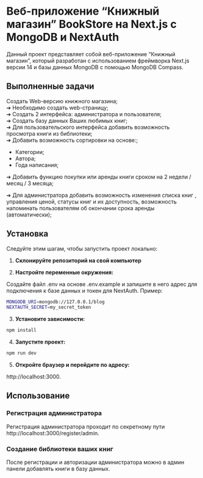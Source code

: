 # Веб-приложение “Книжный магазин” BookStore на Next.js с MongoDB и NextAuth

Данный проект представляет собой веб-приложение “Книжный магазин”, который разработан с использованием фреймворка Next.js версии 14 и базы данных MongoDB с помощью MongoDB Compass.

## Выполненные задачи

Создать Web-версию книжного магазина;\
➔ Необходимо создать web-страницу;\
➔ Создать 2 интерфейса: администратора и пользователя;\
➔ Создать базу данных Ваших любимых книг;\
➔ Для пользовательского интерфейса добавить возможность просмотра книги из библиотеки;\
➔ Добавить возможность сортировки на основе:;

- Категории;
- Автора;
- Года написания;

➔ Добавить функцию покупки или аренды книги сроком на 2 недели / месяц / 3 месяца;

➔ Для администратора добавить возможность изменения списка книг , управления ценой, статусы книг и их доступность, возможность напоминать пользователям об окончании срока аренды (автоматически);

## Установка

Следуйте этим шагам, чтобы запустить проект локально:

1. **Склонируйте репозиторий на свой компьютер**

2. **Настройте переменные окружения:**

Создайте файл .env на основе .env.example и запишите в него адрес для подключения к базе данных и токен для NextAuth. Пример:

```bash
MONGODB_URI=mongodb://127.0.0.1/blog
NEXTAUTH_SECRET=my_secret_token
```

3. **Установите зависимости:**

```bash
npm install
```

4. **Запустите проект:**

```bash
npm run dev
```

5. **Откройте браузер и перейдите по адресу:**

http://localhost:3000.

## Использование

### Регистрация администратора

Регистрация администратора проходит по секретному пути http://localhost:3000/register/admin.

### Создание библиотеки ваших книг

После регистрации и авторизации администратора можно в админ панели добавлять книги в базу данных.
